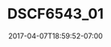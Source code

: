 ---
title: DSCF6543_01
date: 2017-04-07T18:59:52-07:00
draft: false
location: Olympic Peninsula, WA
img_url: https://d17enza3bfujl8.cloudfront.net/DSCF6543_01.jpg
original_fn: ""
tags:
- Olympic Peninsula, WA
- landscapes

---
